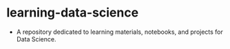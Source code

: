 # learning-data-science

- A repository dedicated to learning materials, notebooks, and projects for Data Science. 
